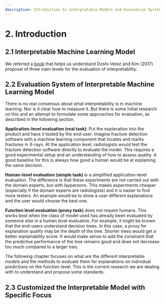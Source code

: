 ```yaml
---
description: Introduction to Interpretable Models and Evaluation Systems
---
```


# 2. Introduction

## 2.1 Interpretable Machine Learning Model

We referred a [book](https://christophm.github.io/interpretable-ml-book/evaluation-of-interpretability.html) that helps us understand Doshi-Velez and Kim \(2017\) proposal of three main levels for the evaluation of interpretability:


## 2.2 Evaluation System of Interpretable Machine Learning Model

There is no real consensus about what interpretability is in machine learning. Nor is it clear how to measure it. But there is some initial research on this and an attempt to formulate some approaches for evaluation, as described in the following section.

**Application-level evaluation \(real task\)**: Put the explanation into the product and have it tested by the end-user. Imagine fracture detection software with a machine learning component that locates and marks fractures in X-rays. At the application level, radiologists would test the fracture detection software directly to evaluate the model. This requires a good experimental setup and an understanding of how to assess quality. A good baseline for this is always how good a human would be at explaining the same decision.

**Human-level evaluation \(simple task\)** is a simplified application-level evaluation. The difference is that these experiments are not carried out with the domain experts, but with laypersons. This makes experiments cheaper \(especially if the domain experts are radiologists\) and it is easier to find more testers. An example would be to show a user different explanations and the user would choose the best one.

**Function level evaluation \(proxy task\)** does not require humans. This works best when the class of model used has already been evaluated by someone else in a human level evaluation. For example, it might be known that the end-users understand decision trees. In this case, a proxy for explanation quality may be the depth of the tree. Shorter trees would get a better explainability score. It would make sense to add the constraint that the predictive performance of the tree remains good and does not decrease too much compared to a larger tree.

The following chapter focuses on what are the different interpretable models and the methods to evaluate them for explanations on individual predictions on the function level. This is the current research we are dealing with to understand and propose some standards.

## 2.3 Customized the Interpretable Model with Specific Focus 

